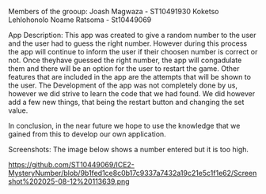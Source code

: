 Members of the grooup:
Joash Magwaza - ST10491930
Koketso Lehlohonolo Noame Ratsoma - St10449069

App Description:
This app was created to give a random number to the user and the user had to guess the right number. However during this process the app will continue to inform the user if their choosen number is correct or not. Once theyhave guessed the right number, the app will congadulate them and there will be an option for the user to restart the game. Other features that are included in the app are the attempts that will be shown to the user. The Development of the app was not completely done by us, however we did strive to learn the code that we had found. We did however add a few new things, that being the restart button and changing the set value.

In conclusion, in the near future we hope to use the knowledge that we gained from this to develop our own application.

Screenshots:
The image below shows a number entered but it is too high.


https://github.com/ST10449069/ICE2-MysteryNumber/blob/9b1fed1ce8c0b17c9337a7432a19c21e5c1f1e62/Screenshot%202025-08-12%20113639.png
